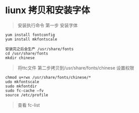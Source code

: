 # liunx 拷贝和安装字体
> 安装执行命令
> 第一步 安装字体
```
yum install fontconfig
yum install mkfontscale

安装完之后会生产 /usr/share/fonts
cd /usr/share/fonts
mkdir chinese
```
> 将ttc文件 第二步拷贝到/usr/share/fonts/chinese
> 设置权限

```
chmod u+rwx /usr/share/fonts/chinese/*
udo mkfontscale
sudo mkfontdir
sudo fc-cache –fv
source /etc/profile
```
> 查看 fc-list
